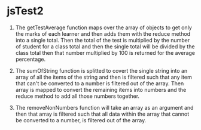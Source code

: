 # jsTest2

1. The getTestAverage function maps over the array of objects to get only the marks of each learner and then adds them with the reduce method into a single total. Then the total of the test is multiplied by the number of student for a class total and then the single total will be divided by the class total then that number multiplied by 100 is returned for the average percentage.

2. The sumOfString function is splitted to covert the single string into an array of all the items of the string and then is filtered such that any item that can't be converted to a number is filtered out of the array. Then array is mapped to convert the remaining items into numbers and the reduce method to add all those numbers together.

3. The removeNonNumbers function will take an array as an argument and then that array is filtered such that all data within the array that cannot be converted to a number, is filtered out of the array.